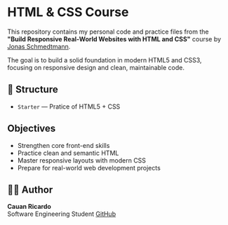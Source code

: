# HTML & CSS Course

This repository contains my personal code and practice files from the **"Build Responsive Real-World Websites with HTML and CSS"** course by [Jonas Schmedtmann](https://www.udemy.com/course/design-and-develop-a-killer-website-with-html5-and-css3/).

The goal is to build a solid foundation in modern HTML5 and CSS3, focusing on responsive design and clean, maintainable code.

## 📁 Structure
- `Starter` — Pratice of HTML5 + CSS
##  Objectives

- Strengthen core front-end skills
- Practice clean and semantic HTML
- Master responsive layouts with modern CSS
- Prepare for real-world web development projects

## 🧑‍💻 Author

**Cauan Ricardo**  
Software Engineering Student
[GitHub](https://github.com/cauanrricardo)
